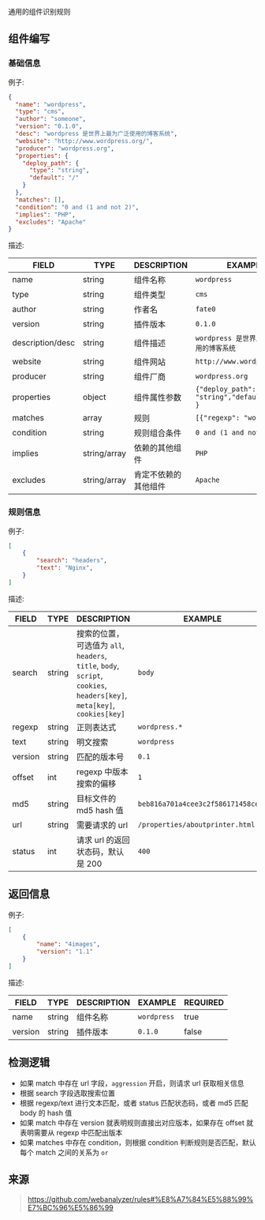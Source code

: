 通用的组件识别规则

## 组件编写

### 基础信息

例子:

```Json
{
  "name": "wordpress",
  "type": "cms",
  "author": "someone",
  "version": "0.1.0",
  "desc": "wordpress 是世界上最为广泛使用的博客系统",
  "website": "http://www.wordpress.org/",
  "producer": "wordpress.org",
  "properties": {
    "deploy_path": {
      "type": "string",
      "default": "/"
    }
  },
  "matches": [],
  "condition": "0 and (1 and not 2)",
  "implies": "PHP",
  "excludes": "Apache"
}
```

描述:

| FIELD            | TYPE         | DESCRIPTION          | EXAMPLE                                               | REQUIRED |
| ---------------- | ------------ | -------------------- | ----------------------------------------------------- | -------- |
| name             | string       | 组件名称             | `wordpress`                                           | true     |
| type             | string       | 组件类型             | `cms`                                                 | true     |
| author           | string       | 作者名               | `fate0`                                               | false    |
| version          | string       | 插件版本             | `0.1.0`                                               | false    |
| description/desc | string       | 组件描述             | `wordpress 是世界上最为广泛使用的博客系统`            | false    |
| website          | string       | 组件网站             | `http://www.wordpress.org/`                           | false    |
| producer         | string       | 组件厂商             | `wordpress.org`                                       | false    |
| properties       | object       | 组件属性参数         | `{"deploy_path": {"type": "string","default": "/"} }` | false    |
| matches          | array        | 规则                 | `[{"regexp": "wordpress"}]`                           | true     |
| condition        | string       | 规则组合条件         | `0 and (1 and not 2)`                                 | false    |
| implies          | string/array | 依赖的其他组件       | `PHP`                                                 | false    |
| excludes         | string/array | 肯定不依赖的其他组件 | `Apache`                                              | false    |

### 规则信息

例子:

```Json
[
    {
        "search": "headers",
        "text": "Nginx",
    }
]

```

描述:

| FIELD   | TYPE   | DESCRIPTION                                                                                                              | EXAMPLE                            |
| ------- | ------ | ------------------------------------------------------------------------------------------------------------------------ | ---------------------------------- |
| search  | string | 搜索的位置，可选值为 `all`, `headers`, `title`, `body`, `script`, `cookies`, `headers[key]`, `meta[key]`, `cookies[key]` | `body`                             |
| regexp  | string | 正则表达式                                                                                                               | `wordpress.*`                      |
| text    | string | 明文搜索                                                                                                                 | `wordpress`                        |
| version | string | 匹配的版本号                                                                                                             | `0.1`                              |
| offset  | int    | regexp 中版本搜索的偏移                                                                                                  | `1`                                |
| md5     | string | 目标文件的 md5 hash 值                                                                                                   | `beb816a701a4cee3c2f586171458ceec` |
| url     | string | 需要请求的 url                                                                                                           | `/properties/aboutprinter.html`    |
| status  | int    | 请求 url 的返回状态码，默认是 200                                                                                        | `400`                              |

## 返回信息

例子:

```Json
[
    {
        "name": "4images",
        "version": "1.1"
    }
]
```

描述:

| FIELD   | TYPE   | DESCRIPTION | EXAMPLE     | REQUIRED |
| ------- | ------ | ----------- | ----------- | -------- |
| name    | string | 组件名称    | `wordpress` | true     |
| version | string | 插件版本    | `0.1.0`     | false    |

## 检测逻辑

- 如果 match 中存在 url 字段，`aggression` 开启，则请求 url 获取相关信息
- 根据 search 字段选取搜索位置
- 根据 regexp/text 进行文本匹配，或者 status 匹配状态码，或者 md5 匹配 body 的 hash 值
- 如果 match 中存在 version 就表明规则直接出对应版本，如果存在 offset 就表明需要从 regexp 中匹配出版本
- 如果 matches 中存在 condition，则根据 condition 判断规则是否匹配，默认每个 match 之间的关系为 `or`

## 来源

> https://github.com/webanalyzer/rules#%E8%A7%84%E5%88%99%E7%BC%96%E5%86%99
